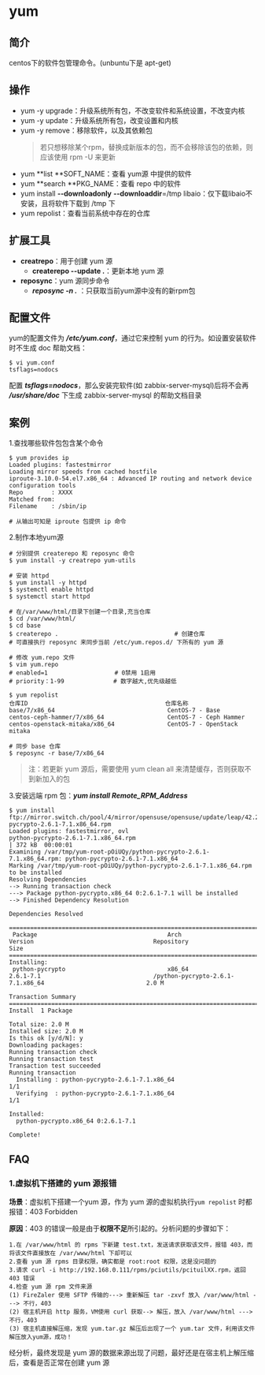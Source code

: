 # yum
## 简介

centos下的软件包管理命令。\(unbuntu下是 apt-get\)

## 操作

* yum -y upgrade：升级系统所有包，不改变软件和系统设置，不改变内核
* yum -y update：升级系统所有包，改变设置和内核
* yum -y remove：移除软件，以及其依赖包
  > 若只想移除某个rpm，替换成新版本的包，而不会移除该包的依赖，则应该使用 rpm -U 来更新
* yum **list **SOFT\_NAME：查看 yum源 中提供的软件
* yum **search **PKG\_NAME：查看 repo 中的软件
* yum install **--downloadonly** **--downloaddir**=/tmp libaio：仅下载libaio不安装，且将软件下载到 /tmp 下
* yum repolist：查看当前系统中存在的仓库

## 扩展工具

* **creatrepo**：用于创建 yum 源
  * **createrepo --update .**：更新本地 yum 源
* **reposync**：yum 源同步命令
  * _**reposync -n .**_ ：只获取当前yum源中没有的新rpm包

## 配置文件

yum的配置文件为 _**/etc/yum.conf**_，通过它来控制 yum 的行为。如设置安装软件时不生成 doc 帮助文档：

```
$ vi yum.conf
tsflags=nodocs
```

配置  _**tsflags=nodocs**_，那么安装完软件\(如 zabbix-server-mysql\)后将不会再 _**/usr/share/doc**_ 下生成 zabbix-server-mysql 的帮助文档目录

## 案例

1.查找哪些软件包包含某个命令

```
$ yum provides ip
Loaded plugins: fastestmirror
Loading mirror speeds from cached hostfile
iproute-3.10.0-54.el7.x86_64 : Advanced IP routing and network device configuration tools
Repo        : XXXX
Matched from:
Filename    : /sbin/ip

# 从输出可知是 iproute 包提供 ip 命令
```

2.制作本地yum源

```
# 分别提供 createrepo 和 reposync 命令
$ yum install -y creatrepo yum-utils

# 安装 httpd
$ yum install -y httpd
$ systemctl enable httpd
$ systemctl start httpd

# 在/var/www/html/目录下创建一个目录,充当仓库
$ cd /var/www/html/
$ cd base
$ createrepo .                                 # 创建仓库
# 可直接执行 reposync 来同步当前 /etc/yum.repos.d/ 下所有的 yum 源

# 修改 yum.repo 文件
$ vim yum.repo
# enabled=1                   # 0禁用 1启用
# priority：1-99              # 数字越大,优先级越低

$ yum repolist
仓库ID                                       仓库名称
base/7/x86_64                                CentOS-7 - Base
centos-ceph-hammer/7/x86_64                  CentOS-7 - Ceph Hammer
centos-openstack-mitaka/x86_64               CentOS-7 - OpenStack mitaka

# 同步 base 仓库
$ reposync -r base/7/x86_64
```

> 注：若更新 yum 源后，需要使用 yum clean all 来清楚缓存，否则获取不到新加入的包

3.安装远端 rpm 包：_**yum install Remote\_RPM\_Address**_

```
$ yum install ftp://mirror.switch.ch/pool/4/mirror/opensuse/opensuse/update/leap/42.2/oss/x86_64/python-pycrypto-2.6.1-7.1.x86_64.rpm
Loaded plugins: fastestmirror, ovl
python-pycrypto-2.6.1-7.1.x86_64.rpm                                                                                                                                  | 372 kB  00:00:01
Examining /var/tmp/yum-root-pOiUQy/python-pycrypto-2.6.1-7.1.x86_64.rpm: python-pycrypto-2.6.1-7.1.x86_64
Marking /var/tmp/yum-root-pOiUQy/python-pycrypto-2.6.1-7.1.x86_64.rpm to be installed
Resolving Dependencies
--> Running transaction check
---> Package python-pycrypto.x86_64 0:2.6.1-7.1 will be installed
--> Finished Dependency Resolution

Dependencies Resolved

=============================================================================================================================================================================================
 Package                                     Arch                               Version                                  Repository                                                     Size
=============================================================================================================================================================================================
Installing:
 python-pycrypto                             x86_64                             2.6.1-7.1                                /python-pycrypto-2.6.1-7.1.x86_64                             2.0 M

Transaction Summary
=============================================================================================================================================================================================
Install  1 Package

Total size: 2.0 M
Installed size: 2.0 M
Is this ok [y/d/N]: y
Downloading packages:
Running transaction check
Running transaction test
Transaction test succeeded
Running transaction
  Installing : python-pycrypto-2.6.1-7.1.x86_64                                                                                                                                          1/1
  Verifying  : python-pycrypto-2.6.1-7.1.x86_64                                                                                                                                          1/1

Installed:
  python-pycrypto.x86_64 0:2.6.1-7.1

Complete!
```

## FAQ

### 1.虚拟机下搭建的 yum 源报错

**场景**：虚拟机下搭建一个yum 源，作为 yum 源的虚拟机执行`yum repolist` 时都报错：403 Forbidden

**原因**：403 的错误一般是由于**权限不足**所引起的。分析问题的步骤如下：

```
1.在 /var/www/html 的 rpms 下新建 test.txt，发送请求获取该文件，报错 403，而将该文件直接放在 /var/www/html 下却可以
2.查看 yum 源 rpms 目录权限，确实都是 root:root 权限，这是没问题的
3.请求 curl -i http://192.168.0.111/rpms/pciutils/pcituilXX.rpm，返回 403 错误
4.检查 yum 源 rpm 文件来源
(1) FireZaler 使用 SFTP 传输的---> 重新解压 tar -zxvf 放入 /var/www/html ---> 不行，403
(2) 宿主机开启 http 服务，VM使用 curl 获取--> 解压，放入 /var/www/html ---> 不行，403
(3) 宿主机直接解压缩，发现 yum.tar.gz 解压后出现了一个 yum.tar 文件，利用该文件解压放入yum源，成功！
```

经分析，最终发现是 yum 源的数据来源出现了问题，最好还是在宿主机上解压缩后，查看是否正常在创建 yum 源

